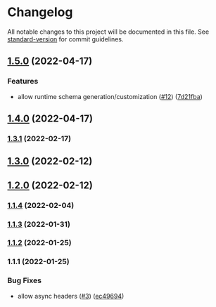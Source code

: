 # Changelog

All notable changes to this project will be documented in this file. See [standard-version](https://github.com/conventional-changelog/standard-version) for commit guidelines.

## [1.5.0](https://github.com/sammysaglam/federation-with-subscriptions/compare/v1.4.0...v1.5.0) (2022-04-17)


### Features

* allow runtime schema generation/customization ([#12](https://github.com/sammysaglam/federation-with-subscriptions/issues/12)) ([7d21fba](https://github.com/sammysaglam/federation-with-subscriptions/commit/7d21fbacbe07fefe4d449c5a8fb58cf98ec9bab6))

## [1.4.0](https://github.com/sammysaglam/federation-with-subscriptions/compare/v1.3.1...v1.4.0) (2022-04-17)

### [1.3.1](https://github.com/sammysaglam/federation-with-subscriptions/compare/v1.3.0...v1.3.1) (2022-02-17)

## [1.3.0](https://github.com/sammysaglam/federation-with-subscriptions/compare/v1.2.0...v1.3.0) (2022-02-12)

## [1.2.0](https://github.com/sammysaglam/federation-with-subscriptions/compare/v1.1.4...v1.2.0) (2022-02-12)

### [1.1.4](https://github.com/sammysaglam/federation-with-subscriptions/compare/v1.1.3...v1.1.4) (2022-02-04)

### [1.1.3](https://github.com/sammysaglam/federation-with-subscriptions/compare/v1.1.2...v1.1.3) (2022-01-31)

### [1.1.2](https://github.com/sammysaglam/federation-with-subscriptions/compare/v1.1.1...v1.1.2) (2022-01-25)

### 1.1.1 (2022-01-25)


### Bug Fixes

* allow async headers ([#3](https://github.com/sammysaglam/federation-with-subscriptions/issues/3)) ([ec49694](https://github.com/sammysaglam/federation-with-subscriptions/commit/ec4969447900171690f162fb204042c1d2cebd6e))
